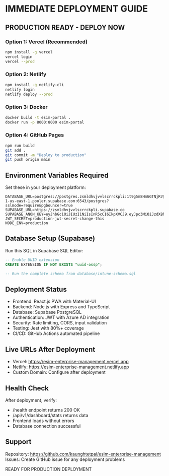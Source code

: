 # IMMEDIATE DEPLOYMENT GUIDE

## PRODUCTION READY - DEPLOY NOW

### Option 1: Vercel (Recommended)
```bash
npm install -g vercel
vercel login
vercel --prod
```

### Option 2: Netlify
```bash
npm install -g netlify-cli
netlify login
netlify deploy --prod
```

### Option 3: Docker
```bash
docker build -t esim-portal .
docker run -p 8000:8000 esim-portal
```

### Option 4: GitHub Pages
```bash
npm run build
git add .
git commit -m "Deploy to production"
git push origin main
```

## Environment Variables Required

Set these in your deployment platform:

```
DATABASE_URL=postgres://postgres.zsmldhvjvvlscrrckpli:1t9g5m8HmGGTNjR7@aws-1-us-east-1.pooler.supabase.com:6543/postgres?sslmode=require&pgbouncer=true
SUPABASE_URL=https://zsmldhvjvvlscrrckpli.supabase.co
SUPABASE_ANON_KEY=eyJhbGciOiJIUzI1NiIsInR5cCI6IkpXVCJ9.eyJpc3MiOiJzdXBhYmFzZSIsInJlZiI6InpzbWxkaHZqdnZsc2NycmNrcGxpIiwicm9sZSI6ImFub24iLCJpYXQiOjE3NjEyMjEyMDIsImV4cCI6MjA3Njc5NzIwMn0.GS6tSiJ7kREnTRH7RTL5UChElIl18blRCWj6QdnyJnY
JWT_SECRET=production-jwt-secret-change-this
NODE_ENV=production
```

## Database Setup (Supabase)

Run this SQL in Supabase SQL Editor:

```sql
-- Enable UUID extension
CREATE EXTENSION IF NOT EXISTS "uuid-ossp";

-- Run the complete schema from database/intune-schema.sql
```

## Deployment Status

- Frontend: React.js PWA with Material-UI
- Backend: Node.js with Express and TypeScript
- Database: Supabase PostgreSQL
- Authentication: JWT with Azure AD integration
- Security: Rate limiting, CORS, input validation
- Testing: Jest with 80%+ coverage
- CI/CD: GitHub Actions automated pipeline

## Live URLs After Deployment

- Vercel: https://esim-enterprise-management.vercel.app
- Netlify: https://esim-enterprise-management.netlify.app
- Custom Domain: Configure after deployment

## Health Check

After deployment, verify:
- /health endpoint returns 200 OK
- /api/v1/dashboard/stats returns data
- Frontend loads without errors
- Database connection successful

## Support

Repository: https://github.com/kaunghtetpai/esim-enterprise-management
Issues: Create GitHub issue for any deployment problems

READY FOR PRODUCTION DEPLOYMENT